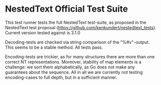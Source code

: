 # NestedText Official Test Suite

This test runner tests the full NestedText test-suite, as proposed in the
NestedText test proposal (https://github.com/kenkundert/nestedtext_tests).
Current version tested against is 3.1.0

Decoding-tests are checked via string comparison of the "%#v"-output. This seems
to be a stable method. All tests pass.

Encoding-tests are trickier, as for many structures there are more than one correct
NT representations. Moreover, stability of map elements is a challenge: we sort
them alphabetically, as Go does not make any guarantees about the sequence.
All in all we are currently not testing encoding-cases to full depth, but in a
sufficient manner.
